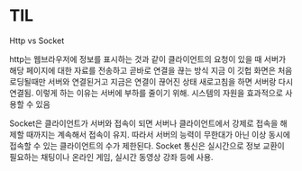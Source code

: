 # TIL

Http vs Socket

http는  웹브라우저에 정보를 표시하는 것과 같이 클라이언트의 요청이 있을 때 서버가 해당 페이지에 대한 자료를 전송하고 곧바로 연결을 끊는 방식
지금 이 깃헙 화면은 처음 로딩될때만 서버와 연결된거고 지금은 연결이 끊어진 상태
새로고침을 하면 서버랑 다시 연결됨. 
이렇게 하는 이유는 서버에 부하를 줄이기 위해. 시스템의 자원을 효과적으로 사용할 수 있음

Socket은 클라이언트가 서버와 접속이 되면 서버나 클라이언트에서 강제로 접속을 해제할 때까지는 계속해서 접속이 유지. 
따라서 서버의 능력이 무한대가 아닌 이상 동시에 접속할 수 있는 클라이언트의 수가 제한된다.
Socket 통신은 실시간으로 정보 교환이 필요하는 채팅이나 온라인 게임, 실시간 동영상 강좌 등에 사용. 

